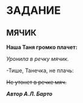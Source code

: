 # **ЗАДАНИЕ**
## **МЯЧИК**
**Наша Таня громко плачет:**

*Уронила в речку мячик.*

-Тише, Танечка, не плачь:

~~Не утонет в речке мяч.~~

**_Автор А.Л. Барто_**
